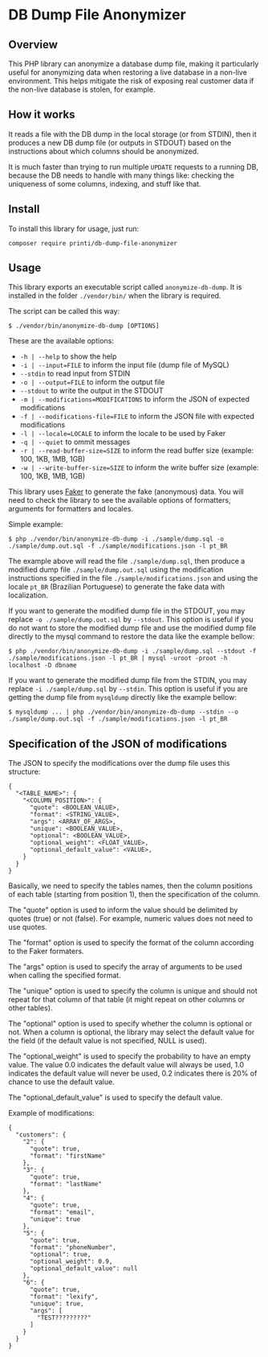 # DB Dump File Anonymizer

## Overview

This PHP library can anonymize a database dump file, making it particularly useful for anonymizing data when restoring a live database in a non-live environment. This helps mitigate the risk of exposing real customer data if the non-live database is stolen, for example.

## How it works

It reads a file with the DB dump in the local storage (or from STDIN), then it produces a new DB dump file (or outputs in STDOUT) based on the instructions about which columns should be anonymized.

It is much faster than trying to run multiple `UPDATE` requests to a running DB, because the DB needs to handle with many things like: checking the uniqueness of some columns, indexing, and stuff like that.

## Install

To install this library for usage, just run:

```
composer require printi/db-dump-file-anonymizer
```

## Usage

This library exports an executable script called `anonymize-db-dump`. It is installed in the folder `./vendor/bin/` when the library is required.

The script can be called this way:

```
$ ./vendor/bin/anonymize-db-dump [OPTIONS]
```

These are the available options:

 * `-h | --help`                         to show the help
 * `-i | --input=FILE`                   to inform the input file (dump file of MySQL)
 * `--stdin`                             to read input from STDIN
 * `-o | --output=FILE`                  to inform the output file
 * `--stdout`                            to write the output in the STDOUT
 * `-m | --modifications=MODIFICATIONS`  to inform the JSON of expected modifications
 * `-f | --modifications-file=FILE`      to inform the JSON file with expected modifications
 * `-l | --locale=LOCALE`                to inform the locale to be used by Faker
 * `-q | --quiet`                        to ommit messages
 * `-r | --read-buffer-size=SIZE`        to inform the read buffer size (example: 100, 1KB, 1MB, 1GB)
 * `-w | --write-buffer-size=SIZE`       to inform the write buffer size (example: 100, 1KB, 1MB, 1GB)

This library uses [Faker](https://fakerphp.github.io/) to generate the fake (anonymous) data. You will need to check the library to see the available options of formatters, arguments for formatters and locales.

Simple example:

```
$ php ./vendor/bin/anonymize-db-dump -i ./sample/dump.sql -o ./sample/dump.out.sql -f ./sample/modifications.json -l pt_BR
```

The example above will read the file `./sample/dump.sql`, then produce a modified dump file `./sample/dump.out.sql` using the modification instructions specified in the file `./sample/modifications.json` and using the locale `pt_BR` (Brazilian Portuguese) to generate the fake data with localization.

If you want to generate the modified dump file in the STDOUT, you may replace `-o ./sample/dump.out.sql` by `--stdout`. This option is useful if you do not want to store the modified dump file and use the modified dump file directly to the mysql command to restore the data like the example bellow:

```
$ php ./vendor/bin/anonymize-db-dump -i ./sample/dump.sql --stdout -f ./sample/modifications.json -l pt_BR | mysql -uroot -proot -h localhost -D dbname
```

If you want to generate the modified dump file from the STDIN, you may replace `-i ./sample/dump.sql` by `--stdin`. This option is useful if you are getting the dump file from `mysqldump` directly like the example bellow:

```
$ mysqldump ... | php ./vendor/bin/anonymize-db-dump --stdin --o ./sample/dump.out.sql -f ./sample/modifications.json -l pt_BR
```

## Specification of the JSON of modifications

The JSON to specify the modifications over the dump file uses this structure:

```
{
  "<TABLE_NAME>": {
    "<COLUMN_POSITION>": {
      "quote": <BOOLEAN_VALUE>,
      "format": <STRING_VALUE>,
      "args": <ARRAY_OF_ARGS>,
      "unique": <BOOLEAN_VALUE>,
      "optional": <BOOLEAN_VALUE>,
      "optional_weight": <FLOAT_VALUE>,
      "optional_default_value": <VALUE>,
    }
  }
}
```

Basically, we need to specify the tables names, then the column positions of each table (starting from position 1), then the specification of the column.

The "quote" option is used to inform the value should be delimited by quotes (true) or not (false). For example, numeric values does not need to use quotes.

The "format" option is used to specify the format of the column according to the Faker formaters.

The "args" option is used to specify the array of arguments to be used when calling the specified format.

The "unique" option is used to specify the column is unique and should not repeat for that column of that table (it might repeat on other columns or other tables).

The "optional" option is used to specify whether the column is optional or not. When a column is optional, the library may select the default value for the field (if the default value is not specified, NULL is used).

The "optional_weight" is used to specify the probability to have an empty value. The value 0.0 indicates the default value will always be used, 1.0 indicates the default value will never be used, 0.2 indicates there is 20% of chance to use the default value.

The "optional_default_value" is used to specify the default value.

Example of modifications:
```
{
  "customers": {
    "2": {
      "quote": true,
      "format": "firstName"
    },
    "3": {
      "quote": true,
      "format": "lastName"
    },
    "4": {
      "quote": true,
      "format": "email",
      "unique": true
    },
    "5": {
      "quote": true,
      "format": "phoneNumber",
      "optional": true,
      "optional_weight": 0.9,
      "optional_default_value": null
    },
    "6": {
      "quote": true,
      "format": "lexify",
      "unique": true,
      "args": [
        "TEST?????????"
      ]
    }
  }
}
```
